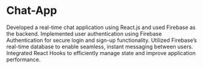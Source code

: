 # Chat-App
Developed a real-time chat application using React.js and used Firebase as the backend.
Implemented user authentication using Firebase Authentication for secure login and sign-up functionality. 
Utilized Firebase’s real-time database to enable seamless, instant messaging between users.
Integrated React Hooks to efficiently manage state and improve application performance.
